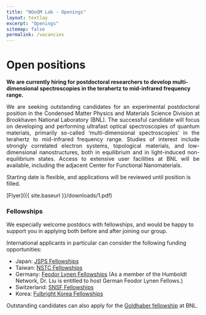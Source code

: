 ```yaml
---
title: "NOoQM Lab - Openings"
layout: textlay
excerpt: "Openings"
sitemap: false
permalink: /vacancies
---
```


# Open positions

**We are currently hiring for postdoctoral researchers to develop multi-dimensional spectroscopies in the terahertz to mid-infrared frequency range.**

<p align="justify">
We are seeking outstanding candidates for an experimental postdoctoral position in the Condensed Matter Physics and Materials Science Division at Brookhaven National Laboratory (BNL). The successful candidate will focus on developing and performing ultrafast optical spectroscopies of quantum materials, primarily so-called ‘multi-dimensional spectroscopies’ in the terahertz to mid-infrared frequency range. Studies of interest include strongly correlated electron systems, topological materials, and low-dimensional nanostructures, both in equilibrium and in light-induced non-equilibrium states. Access to extensive user facilities at BNL will be available, including the adjacent Center for Functional Nanomaterials. 
</p>

Starting date is flexible, and applications will be reviewed until position is filled.

[Flyer]({{ site.baseurl }}/downloads/1.pdf)

### Fellowships

We especially welcome postdocs with fellowships, and would be happy to support you in applying both before and after joining our group. 

International applicants in particular can consider the following funding opportunities:
<ul>
<li>Japan: <a href="https://www.jsps.go.jp/j-pd/">JSPS Fellowships</a></li>
<li>Taiwan: <a href="https://www.nstc.gov.tw/sci/ch/list/6b4a4661-9126-4d0c-897a-4022c82114a9">NSTC Fellowships</a></li>
<li>Germany: <a href="https://www.humboldt-foundation.de/en/apply/sponsorship-programmes/feodor-lynen-research-fellowship">Feodor Lynen Fellowships</a> (As a member of the Humboldt Network, Dr. Liu is entitled to host German Feodor Lynen Fellows.)</li>
<li>Switzerland: <a href="https://www.snf.ch/en/XIZpfY3iVS5KRRoD/funding/careers/postdoc-mobility">SNSF Fellowships</a></li>
<li>Korea: <a href="https://www.fulbright.or.kr/en/grant/postdoc/">Fulbright Korea Fellowships</a></li>
</ul>

Outstanding candidates can also apply for the [Goldhaber fellowship](https://www.bnl.gov/hr/goldhaber/) at BNL.
